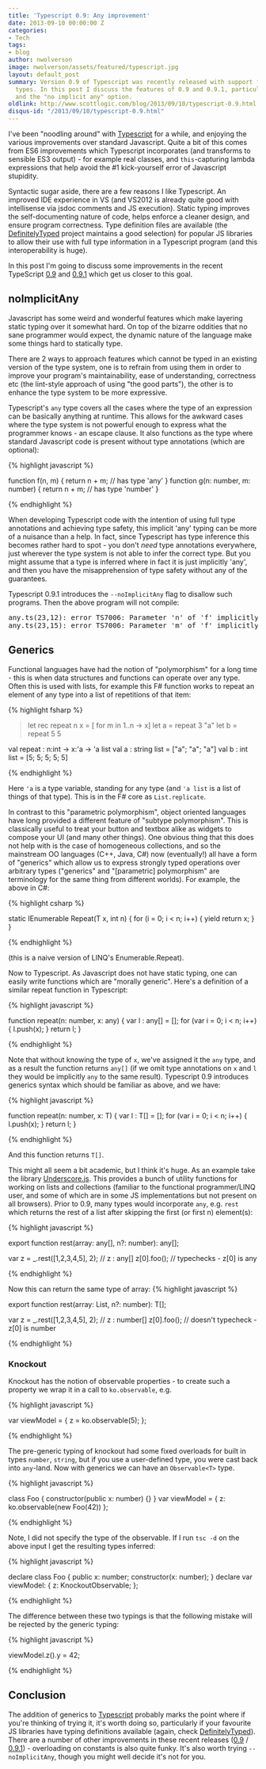 ```yaml
---
title: 'Typescript 0.9: Any improvement'
date: 2013-09-10 00:00:00 Z
categories:
- Tech
tags:
- blog
author: nwolverson
image: nwolverson/assets/featured/typescript.jpg
layout: default_post
summary: Version 0.9 of Typescript was recently released with support for generic
  types. In this post I discuss the features of 0.9 and 0.9.1, particularly generics
  and the "no implicit any" option.
oldlink: http://www.scottlogic.com/blog/2013/09/10/typescript-0.9.html
disqus-id: "/2013/09/10/typescript-0.9.html"
---
```


I've been "noodling around" with [Typescript](http://www.typescriptlang.org/) for a while, and enjoying the various improvements over standard Javascript. 
Quite a bit of this comes from ES6 improvements which Typescript incorporates (and transforms to sensible ES3 output) - for example
real classes, and `this`-capturing lambda expressions that help avoid the #1 kick-yourself error of Javascript stupidity.

Syntactic sugar aside, there are a few reasons I like Typescript. An improved IDE experience in VS (and VS2012 is already quite good
with intellisense via jsdoc comments and JS execution). Static typing improves the self-documenting nature
of code, helps enforce a cleaner design, and ensure program correctness. Type definition files are available (the 
[DefinitelyTyped](https://github.com/borisyankov/DefinitelyTyped) project maintains a good selection)
for popular JS libraries to allow their use with full type information in a Typescript program (and this interoperability
is huge).

In this post I'm going to discuss some improvements in the recent TypeScript [0.9](http://blogs.msdn.com/b/typescript/archive/2013/06/18/announcing-typescript-0-9.aspx)
and [0.9.1](http://blogs.msdn.com/b/typescript/archive/2013/08/06/announcing-0-9-1.aspx) which get us closer to this goal.

## noImplicitAny

Javascript has some weird and wonderful features which make layering static typing over it somewhat hard. On top of the bizarre
oddities that no sane programmer would expect, the dynamic nature of the language make some things hard to statically type.

There are 2 ways to approach features which cannot be typed in an existing version of the type system, one is to refrain from using them in
order to improve your program's maintainability, ease of understanding, correctness etc (the lint-style approach
of using "the good parts"), the other is to enhance the type system to be more expressive.

Typescript's `any` type covers all the cases where the type of an expression can be basically anything at runtime. This allows for the awkward
cases where the type system is not powerful enough to express what the programmer knows - an escape clause. It also functions as the type 
where standard Javascript code is present without type annotations (which are optional):

{% highlight javascript %}

function f(n, m) {
    return n + m; // has type 'any'
}
function g(n: number, m: number) {
    return n + m; // has type 'number'
}

{% endhighlight %}

When developing Typescript code with the intention of using full type annotations and achieving type safety, this implicit 'any' typing
can be more of a nuisance than a help. In fact, since Typescript has type inference this becomes rather hard to spot - you don't *need* type
annotations everywhere, just wherever the type system is not able to infer the correct type. But you might assume that a type is inferred
where in fact it is just implicitly 'any', and then you have the misapprehension of type safety without any of the guarantees.

Typescript 0.9.1 introduces the `--noImplicitAny` flag to disallow such programs. Then the above program will not compile:

<pre>
any.ts(23,12): error TS7006: Parameter 'n' of 'f' implicitly has an 'any' type.
any.ts(23,15): error TS7006: Parameter 'm' of 'f' implicitly has an 'any' type.
</pre>

## Generics

Functional languages have had the notion of "polymorphism" for a long time - this is when data structures and functions can operate over
any type. Often this is used with lists, for example this F# function works to repeat an element of any type into a list of repetitions 
of that item:

{% highlight fsharp %}

> let rec repeat n x = [ for m in 1..n -> x]
  let a = repeat 3 "a"
  let b = repeat 5 5

val repeat : n:int -> x:'a -> 'a list
val a : string list = ["a"; "a"; "a"]
val b : int list = [5; 5; 5; 5; 5]

{% endhighlight %}

Here `'a` is a type variable, standing for any type (and `'a list` is a list of things of that type). This is in the F# core
as `List.replicate`.

In contrast to this "parametric polymorphism", object oriented languages
have long provided a different feature of "subtype polymorphism". This is classically useful to treat your button and
textbox alike as widgets to compose your UI (and many other things). One obvious thing that this does not help with
is the case of homogeneous collections, and so the mainstream OO languages (C++, Java, C#) now (eventually!) all have a form of "generics"
which allow us to express strongly typed operations over arbitrary types ("generics" and "\[parametric\] polymorphism" are terminology
for the same thing from different worlds). For example, the above in C#:

{% highlight csharp %}

static IEnumerable<T> Repeat<T>(T x, int n) {
	for (i = 0; i < n; i++) {
		yield return x;
	}
}

{% endhighlight %}

(this is a naive version of LINQ's Enumerable.Repeat).

Now to Typescript. As Javascript does not have static typing, one can easily write functions which are "morally generic".
Here's a definition of a similar repeat function in Typescript:

{% highlight javascript %}

function repeat(n: number, x: any) {
	var l : any[] = [];
	for (var i = 0; i < n; i++)
	{
		l.push(x);
	}
	return l;
}

{% endhighlight %}

Note that without knowing the type of `x`, we've assigned it the `any` type, and as a result the function returns `any[]`
(if we omit type annotations on `x` and `l` they would be implicitly `any` to the same result).
Typescript 0.9 introduces generics syntax which should be familiar as above, and we have:

{% highlight javascript %}

function repeat<T>(n: number, x: T) {
	var l : T[] = [];
	for (var i = 0; i < n; i++)
	{
		l.push(x);
	}
	return l;
}

{% endhighlight %}

And this function returns `T[]`.

This might all seem a bit academic, but I think it's huge. As an example take the library 
[Underscore.js](http://underscorejs.org). This provides
a bunch of utility functions for working on lists and collections (familiar to the functional programmer/LINQ user,
and some of which are in some JS implementations but not present on all browsers).
Prior to 0.9, many types would incorporate `any`, e.g. `rest` which returns the rest of a list after skipping the first
(or first n) element(s):

{% highlight javascript %}

export function rest(array: any[], n?: number): any[];

var z = _.rest([1,2,3,4,5], 2); // z : any[]
z[0].foo(); // typechecks - z[0] is any
	
{% endhighlight %}
		
Now this can return the same type of array: 
{% highlight javascript %}

export function rest<T>(array: List<T>, n?: number): T[];

var z = _.rest([1,2,3,4,5], 2); // z : number[]
z[0].foo(); // doesn't typecheck - z[0] is number
	
{% endhighlight %}

### Knockout

Knockout has the notion of observable properties - to create such a property we wrap it in a call to 
`ko.observable`, e.g. 

{% highlight javascript %}

var viewModel = { 
	z = ko.observable(5);
};

{% endhighlight %}

The pre-generic typing of knockout had some fixed overloads for built in types `number`, `string`, but if you use
a user-defined type, you were cast back into `any`-land. Now with generics we can have an `Observable<T>` type.

{% highlight javascript %}

class Foo {
	constructor(public x: number) {}
}
var viewModel = { 
	z: ko.observable(new Foo(42))
};

{% endhighlight %}

Note, I did not specify the type of the observable. If I run `tsc -d` on the above input I get the resulting types inferred:

{% highlight javascript %}

declare class Foo {
    public x: number;
    constructor(x: number);
}
declare var viewModel: {
    z: KnockoutObservable<Foo>;
};

{% endhighlight %}

The difference between these two typings is that the following mistake will be rejected by the generic typing:

{% highlight javascript %}

viewModel.z().y = 42;

{% endhighlight %}

## Conclusion

The addition of generics to [Typescript](http://www.typescriptlang.org/) probably marks the point where if you're thinking of trying it, it's worth 
doing so, particularly if your favourite JS libraries have typing definitions available 
(again, check [DefinitelyTyped](https://github.com/borisyankov/DefinitelyTyped)). There are a number of other improvements
in these recent releases ([0.9](http://blogs.msdn.com/b/typescript/archive/2013/06/18/announcing-typescript-0-9.aspx) /
 [0.9.1](http://blogs.msdn.com/b/typescript/archive/2013/08/06/announcing-0-9-1.aspx)) - overloading on constants is also
 quite funky. It's also worth trying `--noImplicitAny`, though you might well decide it's not for you.























